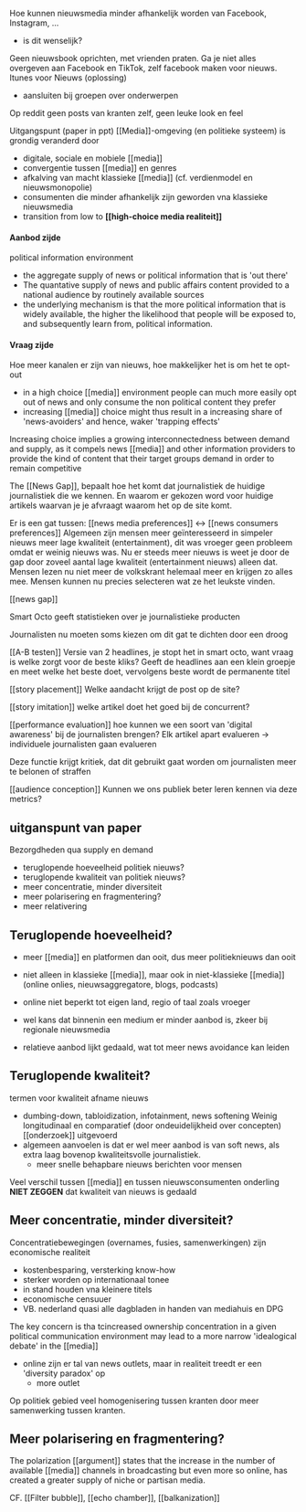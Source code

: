 
Hoe kunnen nieuwsmedia minder afhankelijk worden van Facebook, Instagram, ...
- is dit wenselijk?

Geen nieuwsbook oprichten, met vrienden praten. Ga je niet alles overgeven aan Facebook en TikTok, zelf facebook maken voor nieuws.
Itunes voor Nieuws (oplossing)
- aansluiten bij groepen over onderwerpen 

Op reddit geen posts van kranten zelf, geen leuke look en feel

Uitgangspunt (paper in ppt)
[[Media]]-omgeving (en politieke systeem) is grondig veranderd door
- digitale, sociale en mobiele [[media]]
- convergentie tussen [[media]] en genres
- afkalving van macht klassieke [[media]] (cf. verdienmodel en nieuwsmonopolie)
- consumenten die minder afhankelijk zijn geworden vna klassieke nieuwsmedia
- transition from low to **[[high-choice media realiteit]]** 

#### Aanbod zijde
political information environment
- the aggregate supply of news or political information that is 'out there'
- The quantative supply of news and public affairs content provided to a national audience by routinely available sources
- the underlying mechanism is that the more political information that is widely available, the higher the likelihood that people will be exposed to, and subsequently learn from, political information.

#### Vraag zijde
Hoe meer kanalen er zijn van nieuws, hoe makkelijker het is om het te opt-out 
- in a high choice [[media]] environment people can much more easily opt out of news and only consume the non political content they prefer
- increasing [[media]] choice might thus result in a increasing share of 'news-avoiders' and hence, waker 'trapping effects'

Increasing choice implies a growing interconnectedness between demand and supply, as it compels news [[media]] and other information providers to provide the kind of content that their target groups demand in order to remain competitive


The [[News Gap]], bepaalt hoe het komt dat journalistiek de huidige journalistiek die we kennen.
En waarom er gekozen word voor huidige artikels waarvan je je afvraagt waarom het op de site komt.

Er is een gat tussen: [[news media preferences]] <-> [[news consumers preferences]]
Algemeen zijn mensen meer geïnteresseerd in simpeler nieuws meer lage kwaliteit (entertainment), dit was vroeger geen probleem omdat er weinig nieuws was. Nu er steeds meer nieuws is weet je door de gap door zoveel aantal lage kwaliteit (entertainment nieuws) alleen dat. Mensen lezen nu niet meer de volkskrant helemaal meer en krijgen zo alles mee. Mensen kunnen nu precies selecteren wat ze het leukste vinden. 

[[news gap]] 

Smart Octo geeft statistieken over je journalistieke producten

Journalisten nu moeten soms kiezen om dit gat te dichten door een droog


[[A-B testen]]
Versie van 2 headlines, je stopt het in smart octo, want vraag is welke zorgt voor de beste kliks?
Geeft de headlines aan een klein groepje en meet welke het beste doet, vervolgens beste wordt de permanente titel

[[story placement]]
Welke aandacht krijgt de post op de site?

[[story imitation]]
welke artikel doet het goed bij de concurrent?

[[performance evaluation]]
hoe kunnen we een soort van 'digital awareness' bij de journalisten brengen?
Elk artikel apart evalueren -> individuele journalisten gaan evalueren

Deze functie krijgt kritiek, dat dit gebruikt gaat worden om journalisten meer te belonen of straffen

[[audience conception]]
Kunnen we ons publiek beter leren kennen via deze metrics?


## uitganspunt van paper
Bezorgdheden qua supply en demand
- teruglopende hoeveelheid politiek nieuws?
- teruglopende kwaliteit van politiek nieuws?
- meer concentratie, minder diversiteit
- meer polarisering en fragmentering?
- meer relativering

## Teruglopende hoeveelheid?
- meer [[media]] en platformen dan ooit, dus meer politieknieuws dan ooit
- niet alleen in klassieke [[media]], maar ook in niet-klassieke [[media]] (online onlies, nieuwsaggregatore, blogs, podcasts)
- online niet beperkt tot eigen land, regio of taal zoals vroeger

- wel kans dat binnenin een medium er minder aanbod is, zkeer bij regionale nieuwsmedia
- relatieve aanbod lijkt gedaald, wat tot meer news avoidance kan leiden

## Teruglopende kwaliteit?
termen voor kwaliteit afname nieuws
- dumbing-down, tabloidization, infotainment, news softening
Weinig longitudinaal en comparatief (door ondeuidelijkheid over concepten) [[onderzoek]] uitgevoerd
- algemeen aanvoelen is dat er wel meer aanbod is van soft news, als extra laag bovenop kwaliteitsvolle journalistiek.
	- meer snelle behapbare nieuws berichten voor mensen

Veel verschil tussen [[media]] en tussen nieuwsconsumenten onderling
**NIET ZEGGEN** dat kwaliteit van nieuws is gedaald


## Meer concentratie, minder diversiteit?
Concentratiebewegingen (overnames, fusies, samenwerkingen) zijn economische realiteit
- kostenbesparing, versterking know-how
- sterker worden op internationaal tonee
- in stand houden vna kleinere titels
- economische censuuer
- VB. nederland quasi alle dagbladen in handen van mediahuis en DPG

The key concern is tha tcincreased ownership concentration in a given political communication environment may lead to a more narrow 'idealogical debate' in the [[media]]

- online zijn er tal van news outlets, maar in realiteit treedt er een 'diversity paradox' op
	- more outlet

Op politiek gebied veel homogenisering tussen kranten door meer samenwerking tussen kranten.

## Meer polarisering en fragmentering?
The polarization [[argument]] states that the increase in the number of available [[media]] channels in broadcasting but even more so online, has created a greater supply of niche or partisan media.

CF. [[Filter bubble]], [[echo chamber]], [[balkanization]]



